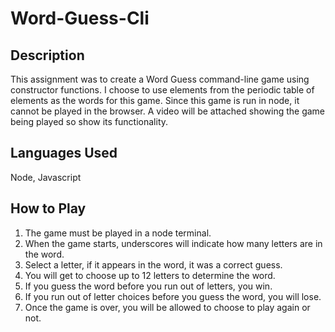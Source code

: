 # Word-Guess-Cli




## Description
This assignment was to create a Word Guess command-line game using constructor functions.  I choose to use elements from the periodic table of elements as the words for this game. Since this game is run in node, it cannot be played in the browser.  A video will be attached showing the game being played so show its functionality. 


## Languages Used
Node, Javascript


## How to Play

1.  The game must be played in a node terminal.
2.  When the game starts, underscores will indicate how many letters are in the word.
3.  Select a letter, if it appears in the word, it was a correct guess.
4.  You will get to choose up to 12 letters to determine the word.
5.  If you guess the word before you run out of letters, you win.
6.  If you run out of letter choices before you guess the word, you will lose.
7.  Once the game is over, you will be allowed to choose to play again or not.

